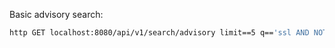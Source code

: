 Basic advisory search:

```bash
http GET localhost:8080/api/v1/search/advisory limit==5 q=='ssl AND NOT time'
```
